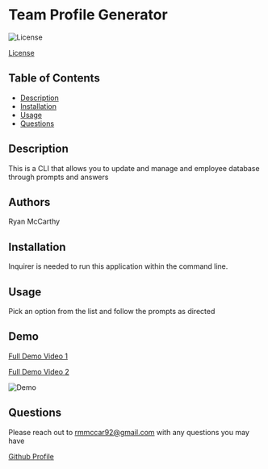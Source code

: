 # Team Profile Generator

![License](https://img.shields.io/badge/License-MIT-yellow.svg)


[License](<https://opensource.org/licenses/MIT>)
    
## Table of Contents
    
- [Description](#description)
- [Installation](#installation)
- [Usage](#usage)
- [Questions](#questions)
    
## Description
    
This is a CLI that allows you to update and manage and employee database through prompts and answers
    
## Authors
    
Ryan McCarthy
    
## Installation
    
Inquirer is needed to run this application within the command line.
    
## Usage
    
Pick an option from the list and follow the prompts as directed

## Demo
[Full Demo Video 1](https://drive.google.com/file/d/1THrBlxQ-bTCOqYJsvWGFez254xVB5SV6/view)

[Full Demo Video 2](https://drive.google.com/file/d/1_XxRCgd4RyJWi9oiRhPouJwzB4rfa3DL/view)

![Demo](https://github.com/rmmccar92/Employee_Tracker/blob/main/Assets/Employee%20Tracker%20Demo%202.gif )


## Questions
    
Please reach out to rmmccar92@gmail.com with any questions you may have
  
[Github Profile](https://github.com/rmmccar92)


